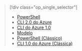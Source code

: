 > [!div class="op_single_selector"]
> * [PowerShell](../articles/virtual-machines/windows/multiple-nics.md)
> * [CLI 2.0 do Azure](../articles/virtual-machines/linux/multiple-nics.md)
> * [CLI do Azure 1.0](../articles/virtual-machines/linux/multiple-nics-nodejs.md)
> * [Modelo](../articles/virtual-network/virtual-network-deploy-multinic-arm-template.md)
> * [PowerShell (Clássico)](../articles/virtual-network/virtual-network-deploy-multinic-classic-ps.md)
> * [CLI 1.0 do Azure (Clássica)](../articles/virtual-network/virtual-network-deploy-multinic-classic-cli.md)